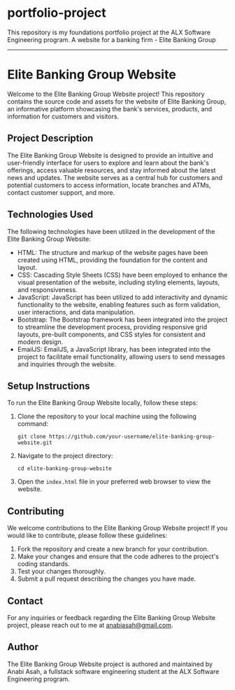 # portfolio-project
This repository is my foundations portfolio project at the ALX Software Engineering program.
A website for a banking firm - Elite Banking Group

---

# Elite Banking Group Website

Welcome to the Elite Banking Group Website project! This repository contains the source code and assets for the website of Elite Banking Group, an informative platform showcasing the bank's services, products, and information for customers and visitors.

## Project Description

The Elite Banking Group Website is designed to provide an intuitive and user-friendly interface for users to explore and learn about the bank's offerings, access valuable resources, and stay informed about the latest news and updates. The website serves as a central hub for customers and potential customers to access information, locate branches and ATMs, contact customer support, and more.

## Technologies Used

The following technologies have been utilized in the development of the Elite Banking Group Website:

- HTML: The structure and markup of the website pages have been created using HTML, providing the foundation for the content and layout.
- CSS: Cascading Style Sheets (CSS) have been employed to enhance the visual presentation of the website, including styling elements, layouts, and responsiveness.
- JavaScript: JavaScript has been utilized to add interactivity and dynamic functionality to the website, enabling features such as form validation, user interactions, and data manipulation.
- Bootstrap: The Bootstrap framework has been integrated into the project to streamline the development process, providing responsive grid layouts, pre-built components, and CSS styles for consistent and modern design.
- EmailJS: EmailJS, a JavaScript library, has been integrated into the project to facilitate email functionality, allowing users to send messages and inquiries through the website.

## Setup Instructions

To run the Elite Banking Group Website locally, follow these steps:

1. Clone the repository to your local machine using the following command:
   ```
   git clone https://github.com/your-username/elite-banking-group-website.git
   ```

2. Navigate to the project directory:
   ```
   cd elite-banking-group-website
   ```

3. Open the `index.html` file in your preferred web browser to view the website.

## Contributing

We welcome contributions to the Elite Banking Group Website project! If you would like to contribute, please follow these guidelines:

1. Fork the repository and create a new branch for your contribution.
2. Make your changes and ensure that the code adheres to the project's coding standards.
3. Test your changes thoroughly.
4. Submit a pull request describing the changes you have made.


## Contact

For any inquiries or feedback regarding the Elite Banking Group Website project, please reach out to me at [anabiasah@gmail.com](mailto:anabiasah@gmail.com).

## Author
The Elite Banking Group Website project is authored and maintained by Anabi Asah, a fullstack software engineering student at the ALX Software Engineering program.
